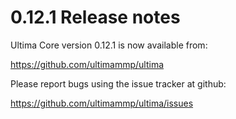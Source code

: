 0.12.1 Release notes
====================

Ultima Core version 0.12.1 is now available from:

  https://github.com/ultimammp/ultima

Please report bugs using the issue tracker at github:

  https://github.com/ultimammp/ultima/issues